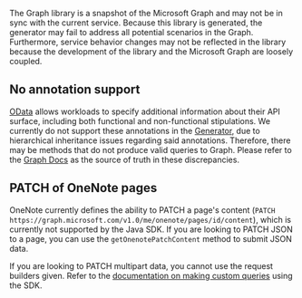 The Graph library is a snapshot of the Microsoft Graph and may not be in sync with the current service. Because this library is generated, the generator may fail to address all potential scenarios in the Graph. Furthermore, service behavior changes may not be reflected in the library because the development of the library and the Microsoft Graph are loosely coupled.

## No annotation support
[OData](http://docs.oasis-open.org/odata/odata/v4.0/errata03/os/complete/part3-csdl/odata-v4.0-errata03-os-part3-csdl-complete.html#_Toc453752630) allows workloads to specify additional information about their API surface, including both functional and non-functional stipulations. We currently do not support these annotations in the [Generator](https://github.com/microsoftgraph/MSGraph-SDK-Code-Generator), due to hierarchical inheritance issues regarding said annotations. Therefore, there may be methods that do not produce valid queries to Graph. Please refer to the [Graph Docs](https://developer.microsoft.com/en-us/graph/docs/concepts/overview) as the source of truth in these discrepancies.

## PATCH of OneNote pages
OneNote currently defines the ability to PATCH a page's content (`PATCH https://graph.microsoft.com/v1.0/me/onenote/pages/id/content`), which is currently not supported by the Java SDK. If you are looking to PATCH JSON to a page, you can use the `getOnenotePatchContent` method to submit JSON data. 

If you are looking to PATCH multipart data, you cannot use the request builders given. Refer to the [documentation on making custom queries](https://github.com/microsoftgraph/msgraph-sdk-java/blob/master/docs/custom-queries.md) using the SDK.